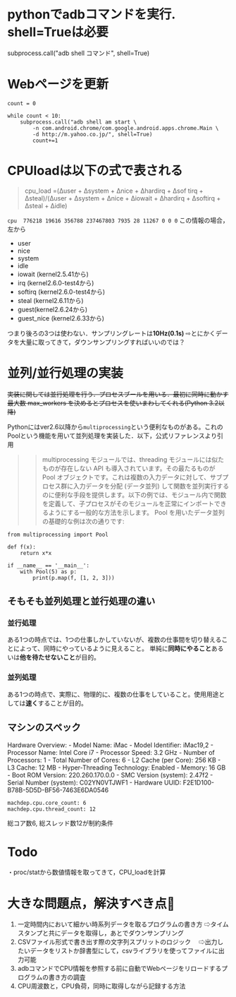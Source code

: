 # pythonでadbコマンドを実行. shell=Trueは必要
subprocess.call("adb shell コマンド", shell=True)

# Webページを更新
```
count = 0

while count < 10:
    subprocess.call("adb shell am start \
        -n com.android.chrome/com.google.android.apps.chrome.Main \
        -d http://m.yahoo.co.jp/", shell=True)
        count+=1
```

# CPUloadは以下の式で表される
>cpu_load =(Δuser + Δsystem + Δnice + Δhardirq + Δsof tirq + Δsteal)/(Δuser + Δsystem + Δnice + Δiowait + Δhardirq + Δsoftirq + Δsteal + Δidle)

`cpu  776218 19616 356788 237467803 7935 28 11267 0 0 0`
この情報の場合，左から

* user
* nice
* system
* idle
* iowait (kernel2.5.41から)
* irq (kernel2.6.0-test4から)
* softirq (kernel2.6.0-test4から)
* steal (kernel2.6.11から)
* guest(kernel2.6.24から)
* guest_nice (kernel2.6.33から)

つまり後ろの3つは使わない．サンプリングレートは**10Hz(0.1s)**
⇨とにかくデータを大量に取ってきて，ダウンサンプリングすればいいのでは？

# 並列/並行処理の実装
~~実装に関しては並行処理を行う．プロセスブールを用いる．最初に同時に動かす最大数 max_workers を決めるとプロセスを使いまわしてくれる(Python 3.2以降)~~

Pythonにはver2.6以降から`multiprocessing`という便利なものがある。これのPoolという機能を用いて並列処理を実装した．以下，公式リファレンスより引用

>> multiprocessing モジュールでは、threading モジュールには似たものが存在しない API も導入されています。その最たるものが Pool オブジェクトです。これは複数の入力データに対して、サブプロセス群に入力データを分配 (データ並列) して関数を並列実行するのに便利な手段を提供します。以下の例では、モジュール内で関数を定義して、子プロセスがそのモジュールを正常にインポートできるようにする一般的な方法を示します。 Pool を用いたデータ並列の基礎的な例は次の通りです:
```
from multiprocessing import Pool

def f(x):
    return x*x

if __name__ == '__main__':
    with Pool(5) as p:
        print(p.map(f, [1, 2, 3]))
```

## そもそも並列処理と並行処理の違い
### 並行処理
ある1つの時点では、1つの仕事しかしていないが、複数の仕事間を切り替えることによって、同時にやっているように見えること。
単純に**同時にやること**あるいは**他を待たせないこと**が目的。
### 並列処理
ある1つの時点で、実際に、物理的に、複数の仕事をしていること。使用用途としては**速く**することが目的。


## マシンのスペック
 Hardware Overview:
    - Model Name: iMac
    - Model Identifier: iMac19,2
    - Processor Name: Intel Core i7
    - Processor Speed: 3.2 GHz
    - Number of Processors: 1
    - Total Number of Cores: 6
    - L2 Cache (per Core): 256 KB
    - L3 Cache: 12 MB
    - Hyper-Threading Technology: Enabled
    - Memory: 16 GB
    - Boot ROM Version: 220.260.170.0.0
    - SMC Version (system): 2.47f2
    - Serial Number (system): C02YN0VTJWF1
    - Hardware UUID: F2E1D100-B78B-5D5D-BF56-7463E6DA0546
```
machdep.cpu.core_count: 6
machdep.cpu.thread_count: 12
```
総コア数6, 総スレッド数12が制約条件


# Todo
・proc/statから数値情報を取ってきて，CPU_loadを計算


# 大きな問題点，解決すべき点

1. 一定時間内において細かい時系列データを取るプログラムの書き方
  ⇨タイムスタンプと共にデータを取得し，あとでダウンサンプリング
2. CSVファイル形式で書き出す際の文字列スプリットのロジック
　⇨出力したいデータをリストか辞書型にして，csvライブラリを使ってファイルに出力可能
3. adbコマンドでCPU情報を参照する前に自動でWebページをリロードするプログラムの書き方の調査
4. CPU周波数と，CPU負荷，同時に取得しながら記録する方法